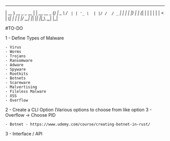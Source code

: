 ____                    _              _ 
 | __ )    __ _   _ __   | | __   __ _  (_)
 |  _ \   / _` | | '_ \  | |/ /  / _` | | |
 | |_) | | (_| | | | | | |   <  | (_| | | |
 |____/   \__,_| |_| |_| |_|\_\  \__,_| |_|

#TO-DO

1 - Define Types of Malware

	- Virus
	- Worms
	- Trojans
	- Ransomware
	- Adware
	- Spyware
	- Rootkits
	- Botnets
	- Scareware
	- Malvertising
	- Fileless Malware
	- XSS
 	- Overflow

2 - Create a CLI Option (Various options to choose from like option 3 - Overflow -> Choose PID

	- Botnet - https://www.udemy.com/course/creating-botnet-in-rust/

3 - Interface / API
